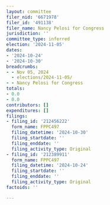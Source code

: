 ```yaml
---
layout: committee
filer_nid: '6671978'
filer_id: '491138'
filer_name: Nancy Pelosi for Congress
jurisdiction: ''
committee_type: inferred
election: '2024-11-05'
dates:
- '2024-10-24'
- '2024-10-30'
breadcrumbs:
- - Nov 05, 2024
  - elections/2024-11-05/
- - Nancy Pelosi for Congress
totals:
- 0.0
- 0.0
contributors: []
expenditures: []
filings:
- filing_id: '212456222'
  form_name: FPPC497
  filing_datetime: '2024-10-30'
  filing_startdate: ''
  filing_enddate: ''
  filing_activity_type: Original
- filing_id: '212389911'
  form_name: FPPC497
  filing_datetime: '2024-10-24'
  filing_startdate: ''
  filing_enddate: ''
  filing_activity_type: Original
factoids: ''

---
```


